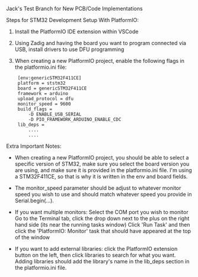 Jack's Test Branch for New PCB/Code Implementations

Steps for STM32 Development Setup With PlatformIO:

1. Install the PlatformIO IDE extension within VSCode
2. Using Zadig and having the board you want to program connected via USB, install drivers to use DFU programming
3. When creating a new PlatformIO project, enable the following flags in the platformio.ini file:
        
        [env:genericSTM32F411CE]
        platform = ststm32
        board = genericSTM32F411CE
        framework = arduino
        upload_protocol = dfu
        monitor_speed = 9600
        build_flags = 
	        -D ENABLE_USB_SERIAL
	        -D PIO_FRAMEWORK_ARDUINO_ENABLE_CDC
        lib_deps = 
            ....
            ....

Extra Important Notes:

 - When creating a new PlatformIO project, you should be able to select a specific version of STM32, make sure you select the board version you are using, and make sure it is provided in the platformio.ini file. I'm using a STM32F411CE, so that is why it is written in the env and board fields.

 - The monitor_speed parameter should be adjust to whatever monitor speed you wish to use and should match whatever speed you provide in Serial.begin(...).

 - If you want multiple monitors:
    Select the COM port you wish to monitor
    Go to the Terminal tab, click the drop down next to the plus on the right hand side (its near the running tasks window)
    Click 'Run Task' and then click the 'PlatformIO: Monitor' task that should have appeared at the top of the window

- If you want to add external libraries: click the PlatformIO extension button on the left, then click  libraries to search for what you want. Adding libraries should add the library's name in the lib_deps section in the platformio.ini file. 